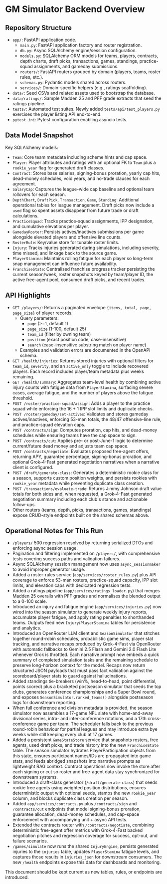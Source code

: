 # GM Simulator Backend Overview

## Repository Structure

- `app/`: FastAPI application code.
  - `main.py`: FastAPI application factory and router registration.
  - `db.py`: Async SQLAlchemy engine/session configuration.
  - `models.py`: SQLAlchemy ORM models for teams, players, contracts, depth charts, draft picks, transactions, games, standings, practice-squad assignments, and gameday submissions.
  - `routers/`: FastAPI routers grouped by domain (players, teams, roster rules, etc.).
  - `schemas.py`: Pydantic models shared across routers.
  - `services/`: Domain-specific helpers (e.g., ratings scaffolding).
- `data/`: Seed CSVs and related assets used to bootstrap the database.
- `data/ratings/`: Sample Madden 25 and PFF grade extracts that seed the ratings
  pipeline.
- `tests/`: Automated test suites. Newly added `tests/api/test_players.py` exercises the player listing API end-to-end.
- `pytest.ini`: Pytest configuration enabling asyncio tests.

## Data Model Snapshot

Key SQLAlchemy models:

- `Team`: Core team metadata including scheme hints and cap space.
- `Player`: Player attributes and ratings with an optional FK to `Team` plus a `rookie_year` flag for generated draft classes.
- `Contract`: Stores base salaries, signing-bonus proration, yearly cap hits,
  dead-money schedules, void years, and no-trade clauses for each agreement.
- `SalaryCap`: Captures the league-wide cap baseline and optional team rollovers
  for each season.
- `DepthChart`, `DraftPick`, `Transaction`, `Game`, `Standing`: Additional
  operational tables for league management. Draft picks now include a `used`
  flag so spent assets disappear from future trade or draft calculations.
- `PracticeSquad`: Tracks practice-squad assignments, IPP designation, and cumulative elevations per player.
- `GamedayRoster`: Persists actives/inactives submissions per game alongside elevated players and offensive line counts.
- `RosterRule`: Key/value store for tunable roster limits.
- `Injury`: Tracks injuries generated during simulations, including severity,
  time missed, and linkage back to the source game.
- `PlayerStamina`: Maintains rolling fatigue for each player so long-term snap
  management can influence future availability.
- `FranchiseState`: Centralised franchise progress tracker persisting the
  current season/week, roster snapshots keyed by team/player ID, the active
  free-agent pool, consumed draft picks, and recent trades.

## API Highlights

- `GET /players/`: Returns a paginated envelope `{items, total, page, page_size}` of player records.
  - Query parameters:
    - `page` (>=1, default 1)
    - `page_size` (1-100, default 25)
    - `team_id` (filter by owning team)
    - `position` (exact position code, case-insensitive)
    - `search` (case-insensitive substring match on player name)
  - Examples and validation errors are documented in the OpenAPI schema.
- `GET /health/injuries`: Returns stored injuries with optional filters for
  `team_id`, `severity`, and an `active_only` toggle to include recovered
  players. Each record includes player/team metadata plus weeks remaining.
- `GET /health/summary`: Aggregates team-level health by combining active
  injury counts with fatigue data from `PlayerStamina`, surfacing severe cases,
  average fatigue, and the number of players above the fatigue threshold.
- `POST /roster/practice-squad/assign`: Adds a player to the practice squad while enforcing the 16 + 1 IPP slot limits and duplicate checks.
- `POST /roster/gameday/set-actives`: Validates and stores gameday actives/inactives, enforcing 53-man totals, the 48/47 offensive-line rule, and practice-squad elevation caps.
- `POST /contracts/sign`: Computes proration, cap hits, and dead-money schedules while ensuring teams have the cap space to sign.
- `POST /contracts/cut`: Applies pre- or post-June-1 logic to determine current/future dead money and adjusts team cap space.
- `POST /contracts/negotiate`: Evaluates proposed free-agent offers, returning APY, guarantee percentage, signing-bonus proration,
  and optional Grok-4-Fast generated negotiation narratives when a narrative client is configured.
- `POST /draft/generate-class`: Generates a deterministic rookie class for a season, supports custom position weights, and persists rookies with `rookie_year` metadata while preventing duplicate class creation.
- `POST /transactions/evaluate-trade`: Returns Jimmy Johnson draft value totals
  for both sides and, when requested, a Grok-4-Fast generated negotiation
  summary including each club's stance and actionable follow-ups.
- Other routers (teams, depth, picks, transactions, games, standings) expose CRUD-style endpoints built on the shared schemas above.

## Operational Notes for This Run

- `/players/` 500 regression resolved by returning serialized DTOs and enforcing async session usage.
- Pagination and filtering implemented on `/players/`, with comprehensive tests covering success paths and validation failures.
- Async SQLAlchemy session management now uses `async_sessionmaker` to avoid improper generator usage.
- Added a roster-rules service (`app/services/roster_rules.py`) plus API coverage to enforce 53-man rosters, practice-squad capacity, IPP slot limits, and elevation caps with dedicated regression tests.
- Added a ratings pipeline (`app/services/ratings_loader.py`) that merges Madden 25
  overalls with PFF grades and normalises the blended output to a 0-100 scale.
- Introduced an injury and fatigue engine (`app/services/injuries.py`) now wired
  into the season simulator to generate weekly injury reports, accumulate player
  fatigue, and apply rating penalties to shorthanded teams. Outputs feed new
  `Injury`/`PlayerStamina` tables for persistence and analytics.
- Introduced an OpenRouter LLM client and `SeasonSimulator` that stitches together
  round-robin schedules, probabilistic game sims, player stat tracking, and
  narrative recaps produced by Grok-4-Fast via OpenRouter with automatic fallbacks
  to Gemini 2.5 Flash and Gemini 2.0 Flash Lite whenever Grok is throttled. Each
  narrative prompt now embeds a quick summary of completed simulation tasks and the
  remaining schedule to preserve long-horizon context for the model. Recaps now
  return structured JSON payloads that must pass fact validation against the
  scoreboard/player stats to guard against hallucinations.
- Added standings tie-breakers (win%, head-to-head, point differential, points
  scored) plus a bracketed postseason simulator that seeds the top clubs,
  generates conference championships and a Super Bowl round, and exposes
  `SeasonSimulator.ranked_teams()` alongside postseason logs for downstream
  reporting.
- When full conference and division metadata is provided, the season simulator now
  assembles a 17-game NFL slate with home-and-away divisional series, intra- and
  inter-conference rotations, and a 17th cross-conference game per team. The
  scheduler falls back to the previous round-robin behaviour for partial leagues
  and may introduce extra bye weeks while still keeping every club at 17 games.
- Added a persistent `GameStateStore` service that snapshots rosters, free agents,
  used draft picks, and trade history into the new `FranchiseState` table. The
  season simulator hydrates PlayerParticipation objects from this state, ensures
  participant names/IDs are propagated into game stats, and feeds abridged
  snapshots into narrative prompts as lightweight RAG context. Contract
  operations now invoke the store after each signing or cut so roster and
  free-agent data stay synchronized for downstream systems.
- Introduced a draft-class generator (`/draft/generate-class`) that seeds rookie free agents using weighted position distributions, ensures deterministic output with optional seeds, stamps the new `rookie_year` column, and blocks duplicate class creation per season.
- Added `app/services/contracts.py` plus `/contracts/sign` and `/contracts/cut`
  endpoints that model signing-bonus proration, guarantee allocation, dead-money
  schedules, and cap-space enforcement with accompanying unit + async API tests.
- Extended the contracts router with `/contracts/negotiate`, combining
  deterministic free-agent offer metrics with Grok-4-Fast backed negotiation
  pitches and regression coverage for success, opt-out, and failure scenarios.
- `/games/simulate` now runs the shared `InjuryEngine`, persists generated
  injuries to the `injuries` table, updates `PlayerStamina` fatigue levels, and
  captures those results in `injuries_json` for downstream consumers. The new
  `/health` endpoints expose this data for dashboards and monitoring.

This document should be kept current as new tables, rules, or endpoints are introduced.
